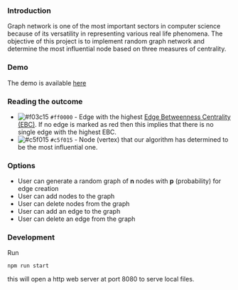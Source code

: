 ### Introduction

Graph network is one of the most important sectors in
computer science because of its versatility in representing
various real life phenomena. The objective of this project is
to implement random graph network and determine the
most influential node based on three measures of centrality.

### Demo

The demo is available [here](http://algo-tu-2020.ee.s3-website.eu-central-1.amazonaws.com/)

### Reading the outcome

- ![#f03c15](https://placehold.it/15/f03c15/000000?text=+) `#ff0000` - Edge with the highest [Edge Betweenness Centrality (EBC)](https://link.springer.com/referenceworkentry/10.1007%2F978-1-4419-9863-7_874). 
If no edge is marked as red then this implies 
that there is no single edge with the highest EBC.
- ![#c5f015](https://placehold.it/15/c5f015/000000?text=+) `#c5f015` - Node (vertex) that our algorithm has determined to be the most influential one.

### Options

- User can generate a random graph of **n** nodes with **p** (probability) for edge creation
- User can add nodes to the graph
- User can delete nodes from the graph
- User can add an edge to the graph
- User can delete an edge from the graph

### Development

Run 
```$xslt
npm run start
```
this will open a http web server at port 8080 to serve local files.
